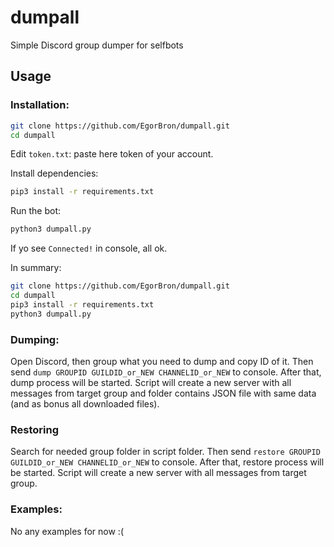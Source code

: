 # dumpall
Simple Discord group dumper for selfbots

## Usage
### Installation:
```sh
git clone https://github.com/EgorBron/dumpall.git
cd dumpall
```
Edit `token.txt`: paste here token of your account.

Install dependencies:
```sh
pip3 install -r requirements.txt
```
Run the bot:
```sh
python3 dumpall.py
```
If yo see `Connected!` in console, all ok.

In summary:
```sh
git clone https://github.com/EgorBron/dumpall.git
cd dumpall
pip3 install -r requirements.txt
python3 dumpall.py
```
### Dumping:
Open Discord, then group what you need to dump and copy ID of it. Then send `dump GROUPID GUILDID_or_NEW CHANNELID_or_NEW` to console. After that, dump process will be started. Script will create a new server with all messages from target group and folder contains JSON file with same data (and as bonus all downloaded files).
### Restoring
Search for needed group folder in script folder. Then send `restore GROUPID GUILDID_or_NEW CHANNELID_or_NEW` to console. After that, restore process will be started. Script will create a new server with all messages from target group.
### Examples:
No any examples for now :(
